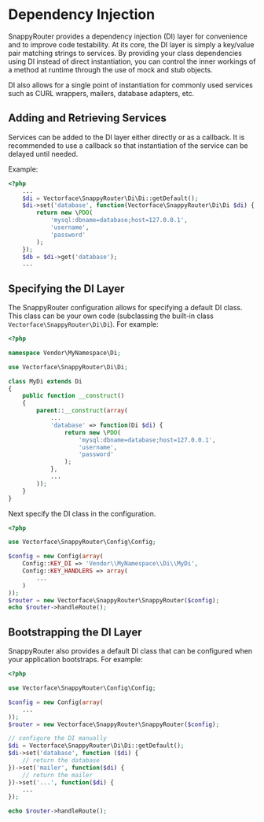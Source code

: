 # Dependency Injection

SnappyRouter provides a dependency injection (DI) layer for convenience and to
improve code testability. At its core, the DI layer is simply a key/value pair
matching strings to services. By providing your class dependencies using DI
instead of direct instantiation, you can control the inner workings of a
method at runtime through the use of mock and stub objects.

DI also allows for a single point of instantiation for commonly used services
such as CURL wrappers, mailers, database adapters, etc.

## Adding and Retrieving Services

Services can be added to the DI layer either directly or as a callback. It is
recommended to use a callback so that instantiation of the service can be
delayed until needed.

Example:

```php
<?php
    ...
    $di = Vectorface\SnappyRouter\Di\Di::getDefault();
    $di->set('database', function(Vectorface\SnappyRouter\Di\Di $di) {
        return new \PDO(
            'mysql:dbname=database;host=127.0.0.1',
            'username',
            'password'
        );
    });
    $db = $di->get('database');
    ...
```

## Specifying the DI Layer

The SnappyRouter configuration allows for specifying a default DI class. This
class can be your own code (subclassing the built-in class
`Vectorface\SnappyRouter\Di\Di`). For example:

```php
<?php

namespace Vendor\MyNamespace\Di;

use Vectorface\SnappyRouter\Di\Di;

class MyDi extends Di
{
    public function __construct()
    {
        parent::__construct(array(
            ...
            'database' => function(Di $di) {
                return new \PDO(
                    'mysql:dbname=database;host=127.0.0.1',
                    'username',
                    'password'
                );
            },
            ...
        ));
    }
}
```

Next specify the DI class in the configuration.

```php
<?php

use Vectorface\SnappyRouter\Config\Config;

$config = new Config(array(
    Config::KEY_DI => 'Vendor\\MyNamespace\\Di\\MyDi',
    Config::KEY_HANDLERS => array(
        ...
    )
));
$router = new Vectorface\SnappyRouter\SnappyRouter($config);
echo $router->handleRoute();
```

## Bootstrapping the DI Layer

SnappyRouter also provides a default DI class that can be configured when your
application bootstraps. For example:


```php
<?php

use Vectorface\SnappyRouter\Config\Config;

$config = new Config(array(
    ...
));
$router = new Vectorface\SnappyRouter\SnappyRouter($config);

// configure the DI manually
$di = Vectorface\SnappyRouter\Di\Di::getDefault();
$di->set('database', function ($di) {
    // return the database
})->set('mailer', function($di) {
    // return the mailer
})->set('...', function($di) {
    ...
});

echo $router->handleRoute();
```

